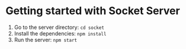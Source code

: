 # Getting started with Socket Server

1. Go to the server directory: `cd socket`  
2. Install the dependencies: `npm install`  
3. Run the server: `npm start`  